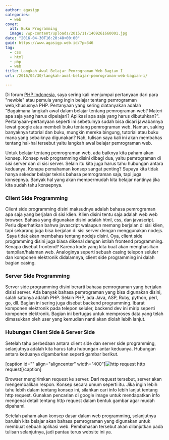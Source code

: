 ```yaml
---
author: agasigp
categories:
  - web
cover:
  alt: Buku Programming
  image: /wp-content/uploads/2015/11/1409261660001.jpg
date: "2016-04-30T16:20:48+00:00"
guid: https://www.agasigp.web.id/?p=346
tag:
  - css
  - html
  - php
  - web
title: Langkah Awal Belajar Pemrograman Web Bagian I
url: /2016/04/30/langkah-awal-belajar-pemrograman-web-bagian-i/

---
```

Di forum [PHP Indonesia](https://www.facebook.com/groups/35688476100/), saya sering kali menjumpai pertanyaan dari para "newbie" atau pemula yang ingin belajar tentang pemrograman web,khususnya PHP. Pertanyaan yang sering diatanyakan adalah "Bagaimana langkah awal dalam belajar tentang pemrograman web? Materi apa saja yang harus dipelajari? Aplikasi apa saja yang harus dibutuhkan?". Pertanyaan-pertanyaan seperti ini sebetulnya sudah bisa dicari jawabannya lewat google atau membeli buku tentang pemrograman web. Namun, saking banyaknya tutorial dan buku, mungkin mereka bingung, tutorial atau buku mana yang sebaiknya digunakan? Nah, tulisan saya kali ini akan membahas tentang hal-hal tersebut yaitu langkah awal belajar pemrograman web.

Untuk belajar tentang pemrograman web, ada baiknya kita paham akan konsep. Konsep web programming disini dibagi dua, yaitu pemrograman di sisi server dan di sisi server. Selain itu kita juga harus tahu hubungan antara keduanya. Kenapa pemahaman konsep sangat penting? Supaya kita tidak hanya sekedar belajar teknis bahasa pemrograman saja, tapi juga konsepnya. Banyak hal yang akan mempermudah kita belajar nantinya jika kita sudah tahu konsepnya.

### Client Side Programming

Client side programming disini maksudnya adalah bahasa pemrograman apa saja yang berjalan di sisi klien. Klien disini tentu saja adalah web web browser. Bahasa yang digunakan disini adalah html, css, dan javascript. Perlu diperhatikan bahwa javascript walaupun memang berjalan di sisi klien, tapi sekarang juga bisa berjalan di sisi server dengan menggunakan nodejs.  Saya tidak akan membahas tentang nodejs disini. Oya, client side programming disini juga biasa dikenal dengan istilah frontend programming. Kenapa disebut frontend? Karena kode yang kita buat akan menghasilkan  tampilan/halaman web. Analoginya seperti sebuah casing telepon seluler dan komponen elektronik didalamnya, client side programming ini dalah bagian casing.

### Server Side Programming

Server side programming disini berarti bahasa pemrograman yang berjalan disisi server. Ada banyak bahasa pemrograman yang bisa digunakan disini, salah satunya adalah PHP. Selain PHP, ada Java, ASP, Ruby, python, perl, go, dll. Bagian ini sering juga disebut backend programming. Ibarat komponen elektronik pada telepon seluler, backend dev ini mirip seperti komponen elektronik. Bagian ini bertugas untuk memproses data yang telah dimasukkan oleh user yang kemudian nanti akan diolah lebih lanjut.

### Hubungan Client Side & Server Side

Setelah tahu perbedaan antara client side dan server side programming, selanjutnya adalah kita harus tahu hubungan antar keduanya. Hubungan antara keduanya digambarkan seperti gambar berikut.

\[caption id="" align="aligncenter" width="400"\]![http request](https://mdn.mozillademos.org/files/4291/client-server.png) http request\[/caption\]

Browser mengirimkan request ke server. Dari request tersebut, server akan mengembalikan respon. Konsep secara umum seperti itu. Jika ingin lebih tahu lebih dalam tentang konsep ini, silahkan cari info lebih lanjut tentang http request. Gunakan pencarian di google image untuk mendapatkan info mengenai detail tentang http request dalam bentuk gambar agar mudah dipahami.

Setelah paham akan konsep dasar dalam web programming, selanjutnya barulah kita belajar akan bahasa pemrograman yang digunakan untuk membuat sebuah aplikasi web. Pembahasan tersebut akan dilanjutkan pada tulisan selanjutnya, jadi pantau terus website ini ya.
